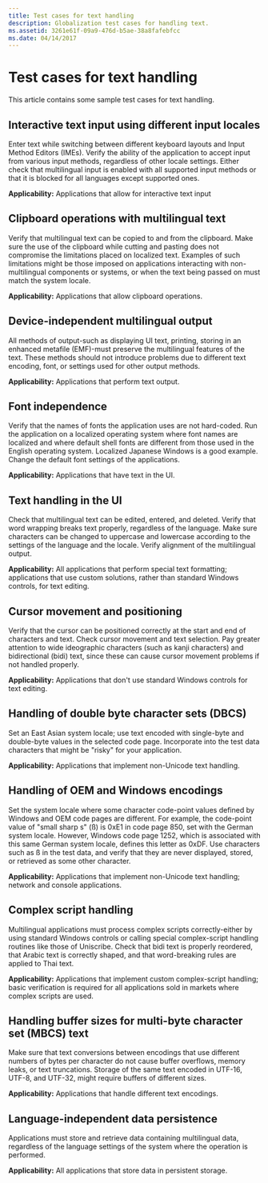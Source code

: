 ```yaml
---
title: Test cases for text handling
description: Globalization test cases for handling text.
ms.assetid: 3261e61f-09a9-476d-b5ae-38a8fafebfcc
ms.date: 04/14/2017
---
```


# Test cases for text handling

This article contains some sample test cases for text handling.

## Interactive text input using different input locales

Enter text while switching between different keyboard layouts and Input Method Editors (IMEs).
Verify the ability of the application to accept input from various input methods, regardless of other locale settings.
Either check that multilingual input is enabled with all supported input methods or that it is blocked for all languages except supported ones.

**Applicability:** Applications that allow for interactive text input

## Clipboard operations with multilingual text

Verify that multilingual text can be copied to and from the clipboard.
Make sure the use of the clipboard while cutting and pasting does not compromise the limitations placed on localized text.
Examples of such limitations might be those imposed on applications interacting with non-multilingual components or systems, or when the text being passed on must match the system locale.

**Applicability:** Applications that allow clipboard operations.

## Device-independent multilingual output

All methods of output-such as displaying UI text, printing, storing in an enhanced metafile (EMF)-must preserve the multilingual features of the text.
These methods should not introduce problems due to different text encoding, font, or settings used for other output methods.

**Applicability:** Applications that perform text output.

## Font independence

Verify that the names of fonts the application uses are not hard-coded.
Run the application on a localized operating system where font names are localized and where default shell fonts are different from those used in the English operating system.
Localized Japanese Windows is a good example.
Change the default font settings of the applications.

**Applicability:** Applications that have text in the UI.

## Text handling in the UI

Check that multilingual text can be edited, entered, and deleted. Verify that word wrapping breaks text properly, regardless of the language.
Make sure characters can be changed to uppercase and lowercase according to the settings of the language and the locale.
Verify alignment of the multilingual output.

**Applicability:** All applications that perform special text formatting; applications that use custom solutions, rather than standard Windows controls, for text editing.

## Cursor movement and positioning

Verify that the cursor can be positioned correctly at the start and end of characters and text. Check cursor movement and text selection.
Pay greater attention to wide ideographic characters (such as kanji characters) and bidirectional (bidi) text, since these can cause cursor movement problems if not handled properly.

**Applicability:** Applications that don't use standard Windows controls for text editing.

## Handling of double byte character sets (DBCS)

Set an East Asian system locale; use text encoded with single-byte and double-byte values in the selected code page. Incorporate into the test data characters that might be "risky" for your application.

**Applicability:** Applications that implement non-Unicode text handling.

## Handling of OEM and Windows encodings

Set the system locale where some character code-point values defined by Windows and OEM code pages are different.
For example, the code-point value of "small sharp s" (ß) is 0xE1 in code page 850, set with the German system locale.
However, Windows code page 1252, which is associated with this same German system locale, defines this letter as 0xDF.
Use characters such as ß in the test data, and verify that they are never displayed, stored, or retrieved as some other character.

**Applicability:** Applications that implement non-Unicode text handling; network and console applications.

## Complex script handling

Multilingual applications must process complex scripts correctly-either by using standard Windows controls or calling special complex-script handling routines like those of Uniscribe.
Check that bidi text is properly reordered, that Arabic text is correctly shaped, and that word-breaking rules are applied to Thai text.

**Applicability:** Applications that implement custom complex-script handling; basic verification is required for all applications sold in markets where complex scripts are used.

## Handling buffer sizes for multi-byte character set (MBCS) text

Make sure that text conversions between encodings that use different numbers of bytes per character do not cause buffer overflows, memory leaks, or text truncations.
Storage of the same text encoded in UTF-16, UTF-8, and UTF-32, might require buffers of different sizes.

**Applicability:** Applications that handle different text encodings.

## Language-independent data persistence

Applications must store and retrieve data containing multilingual data, regardless of the language settings of the system where the operation is performed.

**Applicability:** All applications that store data in persistent storage.

